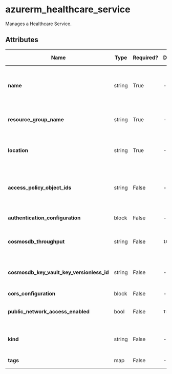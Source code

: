 # azurerm_healthcare_service

Manages a Healthcare Service.

## Attributes

| Name | Type | Required? | Default  | possible values | Description |
| ---- | ---- | --------- | -------- | ----------- | ----------- |
| **name** | string | True | -  |  -  | The name of the service instance. Used for service endpoint, must be unique within the audience. Changing this forces a new resource to be created. | 
| **resource_group_name** | string | True | -  |  -  | The name of the Resource Group in which to create the Service. Changing this forces a new resource to be created. | 
| **location** | string | True | -  |  -  | Specifies the supported Azure Region where the Service should be created. Changing this forces a new resource to be created. | 
| **access_policy_object_ids** | string | False | -  |  -  | A set of Azure object IDs that are allowed to access the Service. If not configured, the default value is the object id of the service principal or user that is running Terraform. | 
| **authentication_configuration** | block | False | -  |  -  | An `authentication_configuration` block. | 
| **cosmosdb_throughput** | string | False | `1000`  |  -  | The provisioned throughput for the backing database. Range of `400`-`100000`. Defaults to `1000`. | 
| **cosmosdb_key_vault_key_versionless_id** | string | False | -  |  -  | A versionless Key Vault Key ID for CMK encryption of the backing database. Changing this forces a new resource to be created. | 
| **cors_configuration** | block | False | -  |  -  | A `cors_configuration` block. | 
| **public_network_access_enabled** | bool | False | `True`  |  -  | Whether public network access is enabled or disabled for this service instance. Defaults to `true`. | 
| **kind** | string | False | -  |  -  | The type of the service. Values at time of publication are: `fhir`, `fhir-Stu3` and `fhir-R4`. Default value is `fhir`. | 
| **tags** | map | False | -  |  -  | A mapping of tags to assign to the resource. | 

